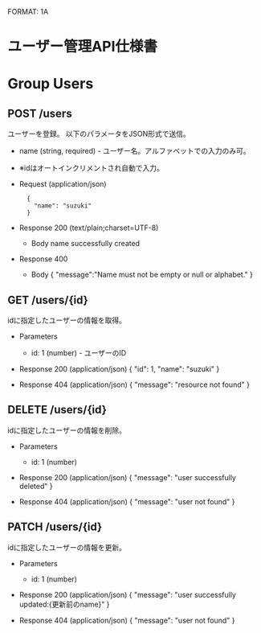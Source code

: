 FORMAT: 1A
# ユーザー管理API仕様書

# Group Users

## POST /users
ユーザーを登録。
以下のパラメータをJSON形式で送信。

+ name (string, required) - ユーザー名。アルファベットでの入力のみ可。
+ ※idはオートインクリメントされ自動で入力。

+ Request (application/json)

        {
          "name": "suzuki"
        }

+ Response 200 (text/plain;charset=UTF-8)
    + Body
      name successfully created

+ Response 400
    + Body
      {
        "message":"Name must not be empty or null or alphabet."
      }

## GET /users/{id}

idに指定したユーザーの情報を取得。

+ Parameters
    + id: 1 (number) - ユーザーのID


+ Response 200 (application/json)
  {
  "id": 1,
  "name": "suzuki"
  }

+ Response 404 (application/json)
  {
  "message": "resource not found"
  }

## DELETE /users/{id}

idに指定したユーザーの情報を削除。

+ Parameters

    + id: 1 (number) 

+ Response 200 (application/json)
  {
  "message": "user successfully deleted"
  }

+ Response 404 (application/json)
  {
  "message": "user not found"
  }

## PATCH /users/{id}

idに指定したユーザーの情報を更新。

+ Parameters

  + id: 1 (number)

+ Response 200 (application/json)
  {
  "message": "user successfully updated:{更新前のname}"
  }

+ Response 404 (application/json)
  {
  "message": "user not found"
  }
